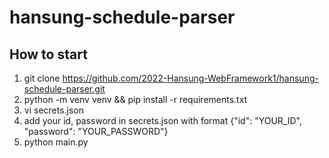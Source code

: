 # hansung-schedule-parser

## How to start
1. git clone https://github.com/2022-Hansung-WebFramework1/hansung-schedule-parser.git
2. python -m venv venv && pip install -r requirements.txt
3. vi secrets.json
4. add your id, password in secrets.json with format {"id": "YOUR_ID", "password": "YOUR_PASSWORD"}
5. python main.py
